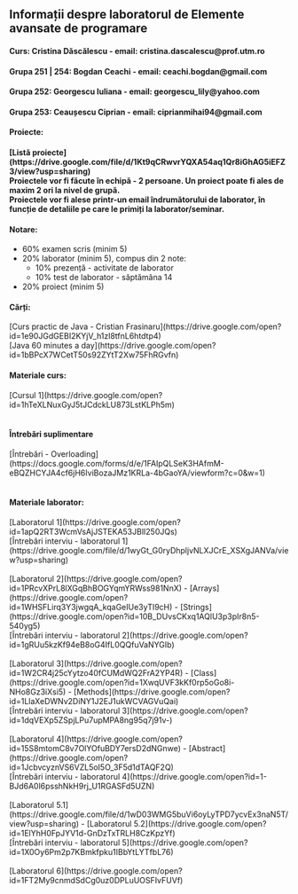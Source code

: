 <h2>Informații despre laboratorul de Elemente avansate de programare</h2>

<h4>Curs: Cristina Dăscălescu - email: cristina.dascalescu@prof.utm.ro </h4>
<h4>Grupa 251 | 254: Bogdan Ceachi - email: ceachi.bogdan@gmail.com </h4>
<h4>Grupa 252: Georgescu Iuliana - email: georgescu_lily@yahoo.com</h4>
<h4>Grupa 253: Ceaușescu Ciprian - email: ciprianmihai94@gmail.com</h4>

<h4>Proiecte:<h4>
[Listă proiecte](https://drive.google.com/file/d/1Kt9qCRwvrYQXA54aq1Qr8iGhAG5iEFZ3/view?usp=sharing)
<br>
Proiectele vor fi făcute în echipă - 2 persoane. Un proiect poate fi ales de maxim 2 ori la nivel de grupă.
<br>
Proiectele vor fi alese printr-un email îndrumătorului de laborator, în funcție de detaliile pe care le primiți la laborator/seminar.

<h4>Notare: </h4>
<ul>
  <li>
    60% examen scris (minim 5)
  </li>
  <li>
    20% laborator (minim 5), compus din 2 note:
    <ul>
      <li>
        10% prezență - activitate de laborator
      </li>
      <li>
        10% test de laborator - săptămâna 14 
      </li>
    </ul>
  </li>
  <li>
    20% proiect (minim 5)
  </li>
</ul>

<h4>Cărți:</h4>
[Curs practic de Java - Cristian Frasinaru](https://drive.google.com/open?id=1e90JGdGEBI2KYjV_h1zl8tfnL6htdtp4)
<br>
[Java 60 minutes a day](https://drive.google.com/open?id=1bBPcX7WCetT50s92ZYtT2Xw75FhRGvfn)

<h4>Materiale curs:</h4>
[Cursul 1](https://drive.google.com/open?id=1hTeXLNuxGyJ5tJCdckLU873LstKLPh5m)
<br><br>

<h4>Întrebări suplimentare</h4>
[Întrebări - Overloading](https://docs.google.com/forms/d/e/1FAIpQLSeK3HAfmM-eBQZHCYJA4cf6jH6IviBozaJMz1KRLa-4bGaoYA/viewform?c=0&w=1)
<br><br>

<h4>Materiale laborator:</h4>
[Laboratorul 1](https://drive.google.com/open?id=1apQ2RT3WcmVsAjJSTEKA53JBlI250JQs)
<br>
[Întrebări interviu - laboratorul 1](https://drive.google.com/file/d/1wyGt_G0ryDhpljvNLXJCrE_XSXgJANVa/view?usp=sharing)
<br><br>
[Laboratorul 2](https://drive.google.com/open?id=1PRcvXPrL8lXGqBhBOGYqmYRWss981NnX) - [Arrays](https://drive.google.com/open?id=1WHSFLirq3Y3jwgqA_kqaGeIUe3yTI9cH) - [Strings](https://drive.google.com/open?id=10B_DUvsCKxq1AQlU3p3pIr8n5-540yg5)
<br>
[Întrebări interviu - laboratorul 2](https://drive.google.com/open?id=1gRUu5kzKf94eB8oG4IfL0QQfuVaNYGIb)
<br><br>
[Laboratorul 3](https://drive.google.com/open?id=1W2CR4j25cYytzo40fCUMdWQ2FrA2YP4R) - [Class](https://drive.google.com/open?id=1XwqUVF3kKf0rp5oGo8i-NHo8Gz3iXsi5) - [Methods](https://drive.google.com/open?id=1LlaXeDWNv2DiNY1J2EJ1ukWCVAGVuQai)
<br>
[Întrebări interviu - laboratorul 3](https://drive.google.com/open?id=1dqVEXp5ZSpjLPu7upMPA8ng95q7j91v-)
<br><br>
[Laboratorul 4](https://drive.google.com/open?id=15S8mtomC8v7OlYOfuBDY7ersD2dNGnwe) - [Abstract](https://drive.google.com/open?id=1JcbvcyznVS6VZL5oI5O_3F5d1dTAQF2Q)
<br>
[Întrebări interviu - laboratorul 4](https://drive.google.com/open?id=1-BJd6A0l6psshNkH9rj_U1RGASFd5UZN)
<br><br>
[Laboratorul 5.1](https://drive.google.com/file/d/1wD03WMG5buVi6oyLyTPD7ycvEx3naN5T/view?usp=sharing) - [Laboratorul 5.2](https://drive.google.com/open?id=1ElYhH0FpJYV1d-GnDzTxTRLH8CzKpzYf)
<br>
[Întrebări interviu - laboratorul 5](https://drive.google.com/open?id=1X0Oy6Pm2p7KBmkfpku1IBbYtLYTfbL76)
<br><br>
[Laboratorul 6](https://drive.google.com/open?id=1FT2My9cnmdSdCg0uz0DPLuUOSFIvFUVf)
<br><br>

